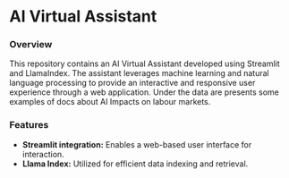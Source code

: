 # AI Virtual Assistant

### Overview
This repository contains an AI Virtual Assistant developed using Streamlit and LlamaIndex. The assistant leverages machine learning and natural language processing to provide an interactive and responsive user experience through a web application. Under the data are presents some examples of docs about AI Impacts on labour markets.

### Features
- **Streamlit integration:** Enables a web-based user interface for interaction.
- **Llama Index:** Utilized for efficient data indexing and retrieval.
